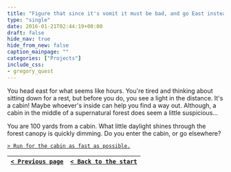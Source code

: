 ```yaml
---
title: "Figure that since it's vomit it must be bad, and go East instead."
type: "single"
date: 2016-01-21T02:44:19+00:00
draft: false
hide_nav: true
hide_from_new: false
caption_mainpage: ""
categories: ["Projects"]
include_css:
- gregory_quest
---
```


You head east for what seems like hours. You're tired and thinking about sitting down for a rest, but before you do, you see a light in the distance. It's a cabin! Maybe whoever's inside can help you find a way out. Although, a cabin in the middle of a supernatural forest does seem a little suspicious…

You are 100 yards from a cabin. What little daylight shines through the forest canopy is quickly dimming. Do you enter the cabin, or go elsewhere?

[``> Run for the cabin as fast as possible.``](../11)

|[``< Previous page``](../9)|[``< Back to the start``](../)|
|---|---|